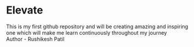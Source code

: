 # Elevate
This is my first github repository and will be creating amazing and inspiring one which will make me learn continuously throughout my journey<br>
Author - Rushikesh Patil
